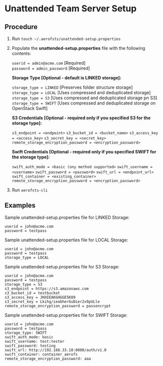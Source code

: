 # Unattended Team Server Setup

## Procedure

1. Run `touch ~/.aerofsts/unattended-setup.properties`
2. Populate the **unattended-setup.properties** file with the following contents:

    `userid = admin@acme.com` [Required]  
    `password = admin_password` [Required]

    **Storage Type [Optional - default is LINKED storage]:**

    `storage_type = LINKED` [Preserves folder structure storage]  
    `storage_type = LOCAL` [Uses compressed and deduplicated storage]  
    `storage_type = S3` [Uses compressed and deduplicated storage pn S3]
    `storage_type = SWIFT` [Uses compressed and deduplicated storage on OpenStack Swift]

    **S3 Credentials [Optional - required only if you specified S3 for the storage type]:**

    `s3_endpoint = <endpoint>`
    `s3_bucket_id = <bucket_name>`
    `s3_access_key = <access_key>`
    `s3_secret_key = <secret_key>`
    `remote_storage_encryption_password = <encryption_password>`

    **Swift Credentials [Optional - required only if you specified SWIFT for the storage type]:**

    `swift_auth_mode = <basic (ony method supported>`
    `swift_username = <username>`
    `swift_password = <password>`
    `swift_url = <endpoint_url>`
    `swift_container = <existing_container>`
    `remote_storage_encryption_password = <encryption_password>`

3. Run `aerofsts-cli`

## Examples

Sample unattended-setup.properties file for LINKED Storage:

    userid = john@acme.com
    password = testpass

Sample unattended-setup.properties file for LOCAL Storage:

    userid = john@acme.com
    password = testpass
    storage_type = LOCAL

Sample unattended-setup.properties file for S3 Storage:

    userid = john@acme.com
    password = testpass
    storage_type = S3
    s3_endpoint = https://s3.amazonaws.com
    s3_bucket_id = testbucket
    s3_access_key = JKHIEAKGHGGE5K89
    s3_secret_key = Lkihg/ieabherGuDier2x9pULle
    remote_storage_encryption_password = passencrypt


Sample unattended-setup.properties file for SWIFT Storage:

    userid = john@acme.com
    password = testpass
    storage_type: SWIFT
    swift_auth_mode: basic
    swift_username: test:tester
    swift_password: testing
    swift_url: http://192.168.33.10:8080/auth/v1.0
    swift_container: container_aerofs
    remote_storage_encryption_password: aaa
